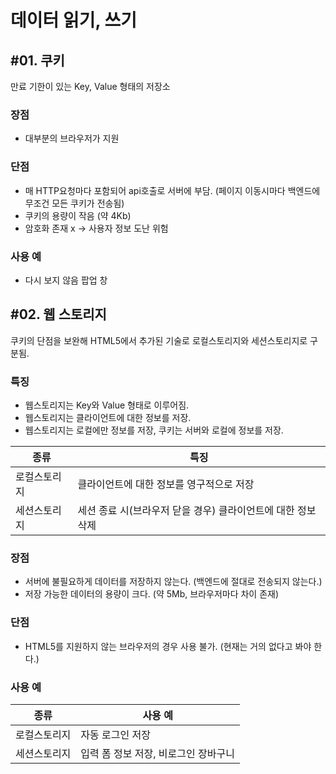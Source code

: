 # 데이터 읽기, 쓰기

## #01. 쿠키

만료 기한이 있는 Key, Value 형태의 저장소

### 장점

- 대부분의 브라우저가 지원

### 단점

- 매 HTTP요청마다 포함되어 api호출로 서버에 부담. (페이지 이동시마다 백엔드에 무조건 모든 쿠키가 전송됨)
- 쿠키의 용량이 작음 (약 4Kb)
- 암호화 존재 x -> 사용자 정보 도난 위험

### 사용 예

- 다시 보지 않음 팝업 창
​

## #02. 웹 스토리지

쿠키의 단점을 보완해 HTML5에서 추가된 기술로 로컬스토리지와 세션스토리지로 구분됨.

### 특징

- 웹스토리지는 Key와 Value 형태로 이루어짐.
- 웹스토리지는 클라이언트에 대한 정보를 저장.
- 웹스토리지는 로컬에만 정보를 저장, 쿠키는 서버와 로컬에 정보를 저장.

| 종류          | 특징                                                         |
| ------------- | ------------------------------------------------------------ |
| ​로컬스토리지 | 클라이언트에 대한 정보를 영구적으로 저장                     |
| 세션스토리지  | 세션 종료 시(브라우저 닫을 경우) 클라이언트에 대한 정보 삭제 |

### 장점

- 서버에 불필요하게 데이터를 저장하지 않는다. (백엔드에 절대로 전송되지 않는다.)
- 저장 가능한 데이터의 용량이 크다. (약 5Mb, 브라우저마다 차이 존재)

### 단점

- HTML5를 지원하지 않는 브라우저의 경우 사용 불가. (현재는 거의 없다고 봐야 한다.)

### 사용 예

| 종류         | 사용 예                              |
| ------------ | ------------------------------------ |
| 로컬스토리지 | 자동 로그인 저장                     |
| 세션스토리지 | 입력 폼 정보 저장, 비로그인 장바구니 |
​
​